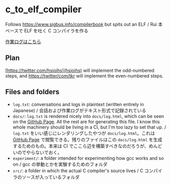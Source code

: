 # c_to_elf_compiler
Follows https://www.sigbus.info/compilerbook but spits out an ELF / Rui 本ベースで ELF を吐く C コンパイラを作る

[作業ログはこちら](https://sozysozbot.github.io/c_to_elf_compiler/log.html)

## Plan
[https://twitter.com/hsjoihs](hsjoihs) will implement the odd-numbered steps, and [https://twitter/com/tkr](tkr) will implement the even-numbered steps.

## Files and folders
- `log.txt`: conversations and logs in plaintext (written entirely in Japanese) / 会話および作業ログがテキスト形式で記録されている
- `docs/`: `log.txt` is rendered nicely into `docs/log.html`, which can be seen on the [GitHub Page](https://sozysozbot.github.io/c_to_elf_compiler/log.html). All the rest are for generating this file. I know this whole machinery should be living in a CI, but I'm too lazy to set that up. / `log.txt` をいい感じにレンダリングしたやつが `docs/log.html`。これは [GitHub Page](https://sozysozbot.github.io/c_to_elf_compiler/log.html) で閲覧できる。残りのファイルはこの `docs/log.html` を生成するためのもの。本来は CI でここら辺を構築すべきなのだろうが、めんどいのでやらないでおく。
- `experiment/`: a folder intended for experimenting how gcc works and so on / gcc の挙動とかを実験するためのフォルダ
- `src/`: a folder in which the actual C compiler's source lives / C コンパイラのソースが入っているフォルダ
